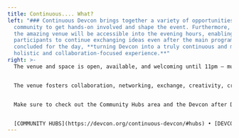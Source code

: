 ```yaml
---
title: Continuous.... What?
left: "### Continuous Devcon brings together a variety of opportunities for the
  community to get hands-on involved and shape the event. Furthermore, parts of
  the amazing venue will be accessible into the evening hours, enabling
  participants to continue exchanging ideas even after the main program has
  concluded for the day, **turning Devcon into a truly continuous and more
  holistic and collaboration-focused experience.**"
right: >-
  The venue and space is open, available, and welcoming until 11pm — much later than you might be used to from other Devcons. This means you can smoothly transition into the evening and have more time to explore the initiatives besides the main program!


  The venue fosters collaboration, networking, exchange, creativity, creation, experimentation and relaxation through various spaces dedicated especially to that.


  Make sure to check out the Community Hubs area and the Devcon after Dark program.


  [COMMUNITY HUBS](https://devcon.org/continuous-devcon/#hubs) • [DEVCON AFTER DARK](https://forum.devcon.org/t/introducing-devcon-after-dark/1375)
---
```

